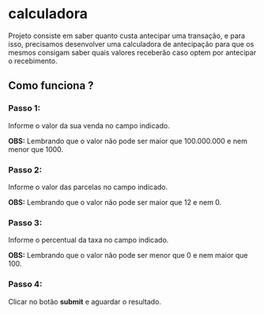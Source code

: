 <h1>calculadora</h1>
<p>
Projeto consiste em saber quanto custa antecipar uma transação, e para isso, precisamos desenvolver uma calculadora de antecipação para que os mesmos consigam saber quais valores receberão caso optem por antecipar o recebimento.
</p>

<h2>Como funciona ? </h2>
<h3>Passo 1:</h3>
<p>Informe o valor da sua venda no campo indicado.</p>
<p><b>OBS:</b> Lembrando que o valor não pode ser maior que 100.000.000 e nem menor que 1000.</p>
<h3>Passo 2:</h3>
<p>Informe o valor das parcelas no campo indicado.</p>
<p><b>OBS:</b> Lembrando que o valor não pode ser maior que 12 e nem 0.</p>
<h3>Passo 3:</h3>
<p>Informe o percentual da taxa no campo indicado.</p>
<p><b>OBS:</b> Lembrando que o valor não pode ser menor que 0 e nem maior que 100.</p>
<h3>Passo 4:</h3>
<p>Clicar no botão <b>submit</b> e aguardar o resultado.</p>


